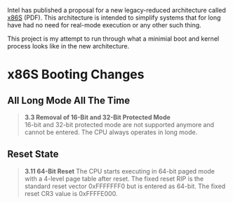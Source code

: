 Intel has published a proposal for a new legacy-reduced architecture called
[x86S](https://cdrdv2.intel.com/v1/dl/getContent/776648) (PDF).  This
architecture is intended to simplify systems that for long have had no need for
real-mode execution or any other such thing.

This project is my attempt to run through what a minimial boot and kernel
process looks like in the new architecture.

x86S Booting Changes
====================

All Long Mode All The Time
--------------------------
> **3.3 Removal of 16-Bit and 32-Bit Protected Mode**  
> 16-bit and 32-bit protected mode are not supported anymore and cannot be
> entered. The CPU always operates in long mode.

Reset State
-----------
> **3.11 64-Bit Reset**
> The CPU starts executing in 64-bit paged mode with a 4-level page table after
> reset. The fixed reset RIP is the standard reset vector 0xFFFFFFF0 but is
> entered as 64-bit. The fixed reset CR3 value is 0xFFFFE000.
